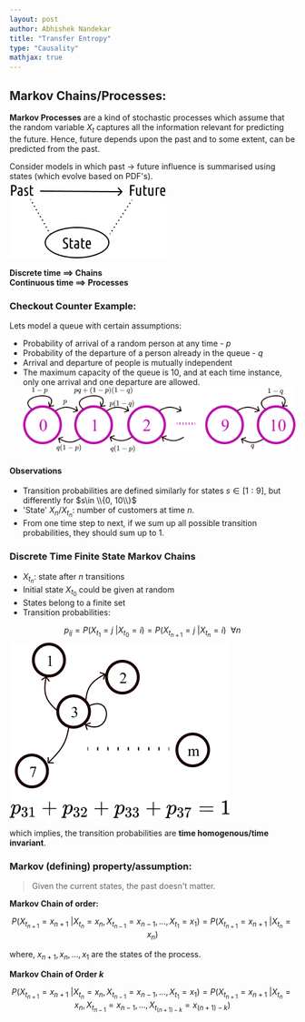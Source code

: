 ```yaml
---
layout: post  
author: Abhishek Nandekar  
title: "Transfer Entropy"
type: "Causality"  
mathjax: true  
---
```


## Markov Chains/Processes:

**Markov Processes** are a kind of stochastic processes which assume that the random variable $X_t$ captures all the information relevant for predicting the future. Hence, future depends upon the past and to some extent, can be predicted from the past.  

Consider models in which past $\rightarrow$ future influence is summarised using states (which evolve based on PDF's).
![Markov](../images/CausalityLec1/markovFirst.png)  


**Discrete time $\implies$ Chains**     
**Continuous time $\implies$ Processes**      


### Checkout Counter Example:

Lets model a queue with certain assumptions:   

- Probability of arrival of a random person at any time - $p$  
- Probability of the departure of a person already in the queue - $q$   
- Arrival and departure of people is mutually independent  
- The maximum capacity of the queue is 10, and at each time instance, only one arrival and one departure are allowed.   
![Checkout Counter](../images/CausalityLec1/CheckoutCentre.png)

#### Observations

- Transition probabilities are defined similarly for states $s \in [1:9]$, but differently for $s\in \\{0, 10\\}$   
- 'State' $X_n/X_{t_n}$: number of customers at time $n$.  
- From one time step to next, if we sum up all possible transition probabilities, they should sum up to 1.   


### Discrete Time Finite State Markov Chains    

- $X_{t_n}$: state after $n$ transitions  
- Initial state $X_{t_0}$ could be given at random    
- States belong to a finite set    
- Transition probabilities:       

$$
p_{ij} = P(X_{t_1}=j~\big|X_{t_0}=i) = P(X_{t_{n+1}}=j~\big|X_{t_n}=i)~~\forall n    
$$
![](../images/CausalityLec1/transProbs.png)


which implies, the transition probabilities are **time homogenous/time invariant**.   


### Markov (defining) property/assumption:  

> Given the current states, the past doesn't matter.    

**Markov Chain of order:**      

$$ P(X_{t_{n+1}} = x_{n+1}~\big| X_{t_{n}} = x_{n}, X_{t_{n-1}} = x_{n-1}, \dots, X_{t_{1}} = x_{1} ) = P(X_{t_{n+1}} = x_{n+1}~\big|X_{t_{n}} = x_{n})$$    

where, $x_{n+1}, x_{n}, \dots, x_{1}$ are the states of the process.   

**Markov Chain of Order $k$**


$$ P(X_{t_{n+1}} = x_{n+1}~\big| X_{t_{n}} = x_{n}, X_{t_{n-1}} = x_{n-1}, \dots, X_{t_{1}} = x_{1} ) = P(X_{t_{n+1}} = x_{n+1}~\big|X_{t_{n}} = x_{n}, X_{t_{n-1}} = x_{n-1}, \dots,X_{t_{(n+1)-k}} = x_{(n+1)-k})$$    
